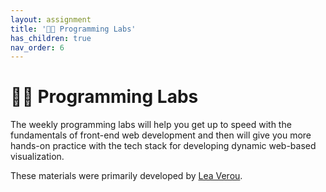 ```yaml
---
layout: assignment
title: '👩‍🔬 Programming Labs'
has_children: true
nav_order: 6
---
```


# 👩‍🔬 Programming Labs

The weekly programming labs will help you get up to speed with the fundamentals
of front-end web development and then will give you more hands-on practice with
the tech stack for developing dynamic web-based visualization.

These materials were primarily developed by [Lea Verou](https://lea.verou.me/).
